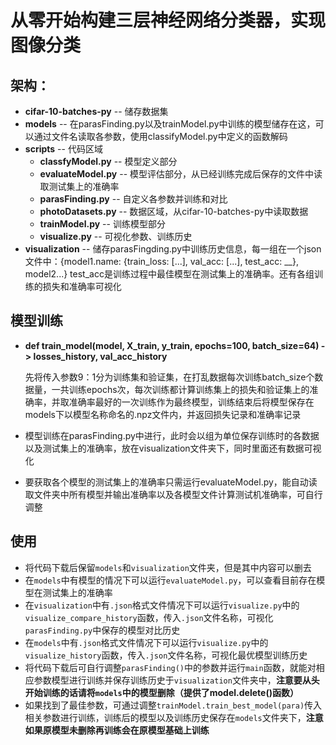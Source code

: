 # 从零开始构建三层神经网络分类器，实现图像分类
## 架构：
- **cifar-10-batches-py**          -- 储存数据集
- **models**                       -- 在parasFinding.py以及trainModel.py中训练的模型储存在这，可以通过文件名读取各参数，使用classifyModel.py中定义的函数解码
- **scripts**                      -- 代码区域
  - **classfyModel.py**            -- 模型定义部分
  - **evaluateModel.py**           -- 模型评估部分，从已经训练完成后保存的文件中读取测试集上的准确率
  - **parasFinding.py**            -- 自定义各参数并训练和对比
  - **photoDatasets.py**           -- 数据区域，从cifar-10-batches-py中读取数据
  - **trainModel.py**              -- 训练模型部分
  - **visualize.py**             -- 可视化参数、训练历史
- **visualization**                -- 储存parasFingding.py中训练历史信息，每一组在一个json文件中：{model1.name: {train_loss: [...], val_acc: [...], test_acc: __}, model2...} test_acc是训练过程中最佳模型在测试集上的准确率。还有各组训练的损失和准确率可视化


## 模型训练
- **def train_model(model, X_train, y_train, epochs=100, batch_size=64) -> losses_history, val_acc_history**

  先将传入参数9：1分为训练集和验证集，在打乱数据每次训练batch_size个数据量，一共训练epochs次，每次训练都计算训练集上的损失和验证集上的准确率，并取准确率最好的一次训练作为最终模型，训练结束后将模型保存在models下以模型名称命名的.npz文件内，并返回损失记录和准确率记录
- 模型训练在parasFinding.py中进行，此时会以组为单位保存训练时的各数据以及测试集上的准确率，放在visualization文件夹下，同时里面还有数据可视化
- 要获取各个模型的测试集上的准确率只需运行evaluateModel.py，能自动读取文件夹中所有模型并输出准确率以及各模型文件计算测试机准确率，可自行调整

## 使用
- 将代码下载后保留`models`和`visualization`文件夹，但是其中内容可以删去
- 在`models`中有模型的情况下可以运行`evaluateModel.py`，可以查看目前存在模型在测试集上的准确率
- 在`visualization`中有`.json`格式文件情况下可以运行`visualize.py`中的`visualize_compare_history`函数，传入`.json`文件名称，可视化`parasFinding.py`中保存的模型对比历史
- 在`models`中有`.json`格式文件情况下可以运行`visualize.py`中的`visualize_history`函数，传入`.json`文件名称，可视化最优模型训练历史
- 将代码下载后可自行调整`parasFinding()`中的参数并运行`main`函数，就能对相应参数模型进行训练并保存训练历史于`visualization`文件夹中，**注意要从头开始训练的话请将`models`中的模型删除（提供了model.delete()函数）**
- 如果找到了最佳参数，可通过调整`trainModel.train_best_model(para)`传入相关参数进行训练，训练后的模型以及训练历史保存在`models`文件夹下，**注意如果原模型未删除再训练会在原模型基础上训练**
  
